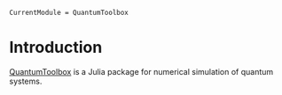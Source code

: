 ```@meta
CurrentModule = QuantumToolbox
```

# Introduction

[QuantumToolbox](https://github.com/qutip/QuantumToolbox.jl) is a Julia package for numerical simulation of quantum systems.

```@index
```
